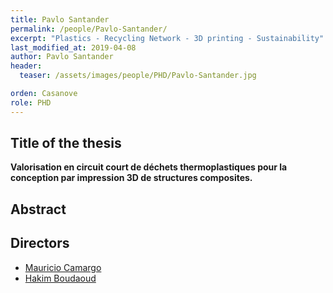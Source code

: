 ```yaml
---
title: Pavlo Santander
permalink: /people/Pavlo-Santander/
excerpt: "Plastics - Recycling Network - 3D printing - Sustainability"
last_modified_at: 2019-04-08
author: Pavlo Santander
header:
  teaser: /assets/images/people/PHD/Pavlo-Santander.jpg

orden: Casanove
role: PHD
---
```



## Title of the thesis

**Valorisation en circuit court de déchets thermoplastiques pour la conception par impression 3D de structures composites.**

## Abstract









## Directors 

- [Mauricio Camargo](/people/Mauricio-Camargo/)
- [Hakim Boudaoud](/people/Hakim-Boudaoud/)



